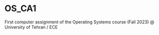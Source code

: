 # OS_CA1
First computer assignment of the Operating Systems course (Fall 2023) @ University of Tehran / ECE
